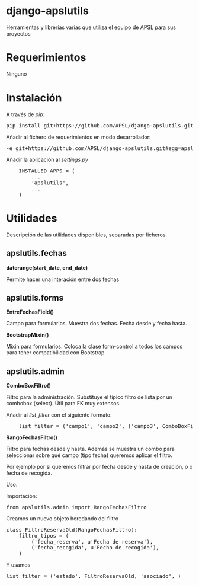 django-apslutils
================

Herramientas y librerías varias que utiliza el equipo de APSL para sus proyectos

Requerimientos
==============

Ninguno

Instalación
===========

A través de _pip_:

<pre>
pip install git+https://github.com/APSL/django-apslutils.git
</pre>

Añadir al fichero de requerimientos en modo desarrollador:

<pre>
-e git+https://github.com/APSL/django-apslutils.git#egg=apslutils
</pre>

Añadir la aplicación al *settings.py*

<pre>
    INSTALLED_APPS = (
        ...
        'apslutils',
        ...
    )
</pre>

Utilidades
==========

Descripción de las utilidades disponibles, separadas por ficheros.

apslutils.fechas
----------------

**daterange(start_date, end_date)**

Permite hacer una interación entre dos fechas


apslutils.forms
---------------

**EntreFechasField()**

Campo para formularios. Muestra dos fechas. Fecha desde y fecha hasta.

**BootstrapMixin()**

Mixin para formularios. Coloca la clase form-control a todos los campos para
tener compatibilidad con Bootstrap


apslutils.admin
---------------

**ComboBoxFiltro()**

Filtro para la administración. Substituye el típico filtro de lista por un
combobox (select). Útil para FK muy extensos. 

Añadir al *list_filter* con el siguiente formato:

<pre>
    list_filter = ('campo1', 'campo2', ('campo3', ComboBoxFiltro), )
</pre>

**RangoFechasFiltro()**

Filtro para fechas desde y hasta. Además se muestra un combo para seleccionar
sobre qué campo (tipo fecha) queremos aplicar el filtro.

Por ejemplo por si queremos filtrar por fecha desde y hasta de creación, o
o fecha de recogida.

Uso:

Importación:

<pre>
from apslutils.admin import RangoFechasFiltro
</pre>

Creamos un nuevo objeto heredando del filtro
<pre>
class FiltroReservaOld(RangoFechasFiltro):
    filtro_tipos = (
        ('fecha_reserva', u'Fecha de reserva'),
        ('fecha_recogida', u'Fecha de recogida'),
    )
</pre>

Y usamos
<pre>
list_filter = ('estado', FiltroReservaOld, 'asociado', )
</pre>

